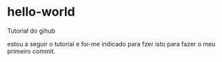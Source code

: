 # hello-world
Tutorial do gihub

estou a seguir o tutorial e foi-me indicado para fzer isto para fazer o meu primeiro commit.
